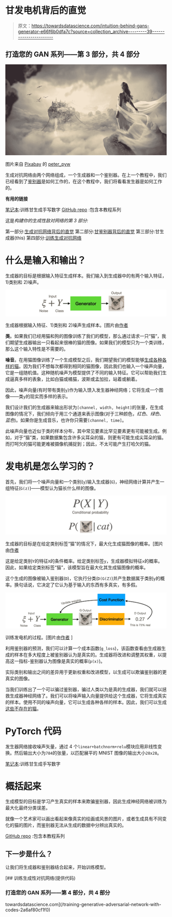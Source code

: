 # 甘发电机背后的直觉

> 原文：<https://towardsdatascience.com/intuition-behind-gans-generator-e66f6b0dfa7c?source=collection_archive---------39----------------------->

## 打造您的 GAN 系列——第 3 部分，共 4 部分

![](img/847c64d7a9c8d83b49ceabb85c0daee6.png)

图片来自 [Pixabay](https://pixabay.com/?utm_source=link-attribution&utm_medium=referral&utm_campaign=image&utm_content=3077928) 的 [peter_pyw](https://pixabay.com/users/peter_pyw-2946451/?utm_source=link-attribution&utm_medium=referral&utm_campaign=image&utm_content=3077928)

生成对抗网络由两个网络组成，一个生成器和一个鉴别器。在上一个教程中，我们已经看到了[鉴别器](/intuition-behind-gans-discriminator-122ed821e9e5?sk=040bf4125e6d1c5a790c50db0fe2d4f7)是如何工作的，在这个教程中，我们将看看发生器是如何工作的。

**有用的链接**

[笔记本](https://github.com/jinglescode/generative-adversarial-networks/blob/main/tutorials/04%20Training%20GAN/Train%20Basic%20GAN.ipynb):训练甘生成手写数字
[GitHub repo](https://github.com/jinglescode/generative-adversarial-networks) :包含本教程系列

这是*构建你的生成性敌对网络的第 3 部分:*

第一部分:[生成对抗网络背后的直觉](/intuition-behind-generative-adversarial-networks-52628d3119f5?sk=3cd90c14b830754e5695533db851b5e1)
第二部分:[甘鉴别器背后的直觉](/intuition-behind-gans-discriminator-122ed821e9e5?sk=040bf4125e6d1c5a790c50db0fe2d4f7)
第三部分:甘生成器(this)
第四部分:[训练生成对抗网络](/training-generative-adversarial-network-with-codes-2a6af80cf1f0?sk=1ca3e71e91dcb6633e08fb6ee3415fee)

# 什么是输入和输出？

生成器的目标是根据输入特征生成样本。我们输入到生成器中的有两个输入特征，1)类别和 2)噪声。

![](img/ff6490de1a792da3ba71a4fcc92cb093.png)

生成器根据输入特征、1)类别和 2)噪声生成样本。[图片由[作者](https://jinglescode.github.io/)

**类**。如果我们已经用猫和狗的图像训练了我们的模型，那么通过请求一只“猫”，我们期望生成器输出一只看起来很棒的猫的图像。如果我们的模型只为一个类训练，那么这个输入特性是不需要的。

**噪音**。在用猫图像训练了一个生成模型之后，我们期望我们的模型能够[生成各种各样的猫](https://thesecatsdonotexist.com/)。因为我们不想每次都得到相同的猫图像，因此我们也输入一个噪声向量，它是一组随机值。这种随机噪声为模型提供了不同的输入特征。它可以帮助我们生成逼真多样的表象，比如白猫或橘猫，波斯或孟加拉，站着或躺着。

因此，噪声向量(有时带有类别`y`)作为输入馈入发生器神经网络；它将生成一个图像——类`y`的现实而多样的表示。

我们设计我们的生成器来输出形状为`[channel, width, height]`的张量，在生成图像的情况下，我们倾向于用三个通道来表示图像(对于三种颜色，*红色*、*绿色*、*蓝色*)。如果你是生成音乐，也许你只需要`[channel, time]`。

此噪声向量也近似于类的样本分布，其中常见要素比罕见要素更有可能被生成。例如，对于“猫”类，如果数据集包含许多尖耳朵的猫，则更有可能生成尖耳朵的猫。而打呵欠的猫可能更难被摄像机捕捉到；因此，不太可能产生打哈欠的猫。

# 发电机是怎么学习的？

首先，我们将一个噪声向量和一个类别(`y`)输入生成器(`G`)，神经网络计算并产生一组特征(`G(z)`)——模型认为猫长什么样的图像。

![](img/1eb99d677553fd2ec8390534187078e8.png)

生成器的目标是在给定类别标签“猫”的情况下，最大化生成猫图像的概率。[图片由[作者](https://jinglescode.github.io/)

这是给定类别`Y`的特征`X`的条件概率。给定类别标签`y`，生成器模拟特征`x`的概率。因此，如果给定类别标签“猫”，该模型旨在最大化其生成猫图像的概率。

这个生成的图像被输入鉴别器(`D`)，它执行分类(`D(G(Z)`)并产生数据属于类别`y`的概率。换句话说，它决定了它认为基于输入的东西有多真实，有多假。

![](img/3814fe949bb5454d7d1b46c297fcea33.png)

训练发电机的过程。[图片由[作者](https://jinglescode.github.io/) ]

利用鉴别器的预测，我们可以计算一个成本函数(`g_loss`)，该函数查看由生成器生成的样本在多大程度上被鉴别器认为是真实的。生成器将改进和调整其权重，以提高这一指标-鉴别器认为图像是真实的概率(`p(x)`)。

实际类别和输出之间的差异用于更新权重和改进模型，以生成可以欺骗鉴别器的更真实的图像。

当我们训练出了一个可以骗过鉴别器，骗过人类以为是真的生成器，我们就可以拯救生成器神经网络了。我们可以将噪声输入向量提供给这个生成器，它将生成真实的样本。使用不同的噪声向量，它可以生成各种各样的样本。因此，我们可以生成[这些不存在的猫](https://thesecatsdonotexist.com/)。

# PyTorch 代码

发生器网络接收噪声矢量，通过 4 个`linear+batchnorm+relu`模块应用非线性变换。然后输出大小为`784`的张量，以匹配展平的 MNIST 图像的输出大小`28x28`。

[笔记本](https://github.com/jinglescode/generative-adversarial-networks/blob/main/tutorials/04%20Training%20GAN/Train%20Basic%20GAN.ipynb):训练甘生成手写数字

# 概括起来

生成模型的目标是学习产生真实的样本来欺骗鉴别器，因此生成神经网络被训练为最大化最终分类误差。

就像一个艺术家可以画出看起来像真实的绘画或风景的图片，或者生成具有不同变化的猫的图片，而鉴别器无法从生成的数据中分辨出真实的。

[GitHub repo](https://github.com/jinglescode/generative-adversarial-networks) :包含本教程系列

## 下一步是什么？

让我们将生成器和鉴别器结合起来，开始训练模型。

[](/training-generative-adversarial-network-with-codes-2a6af80cf1f0) [## 训练生成性对抗网络(提供代码)

### 打造您的 GAN 系列——第 4 部分，共 4 部分

towardsdatascience.com](/training-generative-adversarial-network-with-codes-2a6af80cf1f0)